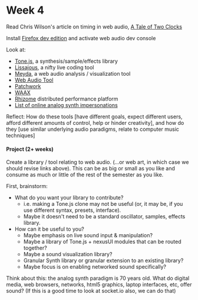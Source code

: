 # Week 4

Read Chris Wilson's article on timing in web audio, [A Tale of Two Clocks](http://www.html5rocks.com/en/tutorials/audio/scheduling/)

Install [Firefox dev edition](https://developer.mozilla.org/en-US/Firefox/Developer_Edition) and activate web audio dev console

Look at:
- [Tone.js](https://github.com/TONEnoTONE/Tone.js/), a synthesis/sample/effects library
- [Lissajous](http://lissajousjs.com/), a nifty live coding tool
- [Meyda](https://github.com/hughrawlinson/meyda), a web audio analysis / visualization tool
- [Web Audio Tool](http://www.webaudiotool.com/app/?#)
- [Patchwork](http://www.patchwork-synth.com/)
- [WAAX](http://hoch.github.io/WAAX/)
- [Rhizome](https://github.com/sebpiq/rhizome/) distributed performance platform
- [List of online analog synth impersonations](http://www.hongkiat.com/blog/virtual-instrument-web-browser/)

Reflect: How do these tools [have different goals, expect different users, afford different amounts of control, help or hinder creativity], and how do they [use similar underlying audio paradigms, relate to computer music techniques]

#### Project (2+ weeks)
Create a library / tool relating to web audio. (...or web art, in which case we should revise links above). This can be as big or small as you like and consume as much or little of the rest of the semester as you like.

First, brainstorm:
- What do you want your library to contribute? 
  - i.e. making a Tone.js clone may not be useful (or, it may be, if you use different syntax, presets, interface).
  - Maybe it doesn't need to be a standard oscillator, samples, effects library.
- How can it be useful to you?
  - Maybe emphasis on live sound input & manipulation?
  - Maybe a library of Tone.js + nexusUI modules that can be routed together?
  - Maybe a sound visualization library?
  - Granular Synth library or granular extension to an existing library?
  - Maybe focus is on enabling networked sound specifically?

Think about this: the analog synth paradigm is 70 years old. What do digital media, web browsers, networks, html5 graphics, laptop interfaces, etc, offer sound? (If this is a good time to look at socket.io also, we can do that)



